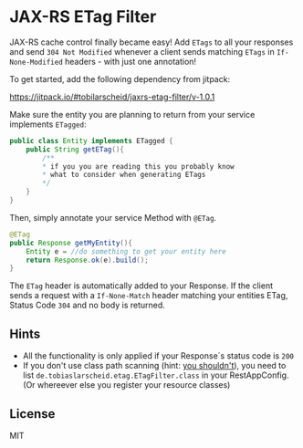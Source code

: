 # JAX-RS ETag Filter

JAX-RS cache control finally became easy! Add ``ETags`` to all your responses and send ``304 Not Modified`` whenever a client sends matching ``ETags`` in ``If-None-Modified`` headers - with just one annotation!

To get started, add the following dependency from jitpack:

https://jitpack.io/#tobilarscheid/jaxrs-etag-filter/v-1.0.1

Make sure the entity you are planning to return from your service implements `ETagged`:

```java
public class Entity implements ETagged {
    public String getETag(){
        /**
        * if you you are reading this you probably know
        * what to consider when generating ETags
        */
    }
}
```

Then, simply annotate your service Method with `@ETag`.

```java
@ETag
public Response getMyEntity(){
    Entity e = //do something to get your entity here
    return Response.ok(e).build();
}
```

The `ETag` header is automatically added to your Response. If the client sends a request with a `If-None-Match` header matching your entities ETag, Status Code `304` and no body is returned.

## Hints
  - All the functionality is only applied if your Response´s status code is `200`
  - If you don't use class path scanning (hint: [you shouldn't]), you need to list `de.tobiaslarscheid.etag.ETagFilter.class` in your RestAppConfig. (Or whereever else you register your resource classes)

License
----

MIT

   [you shouldn't]: <https://blogs.oracle.com/japod/entry/when_to_use_jax_rs>
